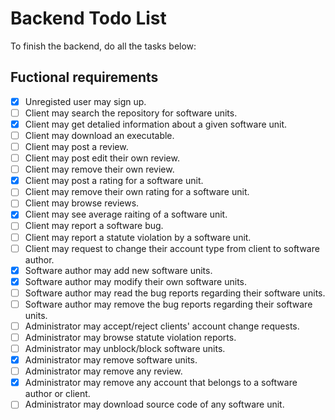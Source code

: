 # Backend Todo List
To finish the backend, do all the tasks below:



## Fuctional requirements
- [x] Unregisted user may sign up.
- [ ] Client may search the repository for software units.
- [x] Client may get detalied information about a given software unit.
- [ ] Client may download an executable.
- [ ] Client may post a review.
- [ ] Client may post edit their own review.
- [ ] Client may remove their own review.
- [x] Client may post a rating for a software unit.
- [ ] Client may remove their own rating for a software unit.
- [ ] Client may browse reviews.
- [x] Client may see average raiting of a software unit.
- [ ] Client may report a software bug.
- [ ] Client may report a statute violation by a software unit.
- [ ] Client may request to change their account type from client to software author.
- [x] Software author may add new software units.
- [x] Software author may modify their own software units.
- [ ] Software author may read the bug reports regarding their software units.
- [ ] Software author may remove the bug reports regarding their software units.
- [ ] Administrator may accept/reject clients' account change requests.
- [ ] Administrator may browse statute violation reports.
- [ ] Administrator may unblock/block software units.
- [x] Administrator may remove software units.
- [ ] Administrator may remove any review.
- [x] Administrator may remove any account that belongs to a software author or client.
- [ ] Administrator may download source code of any software unit.
